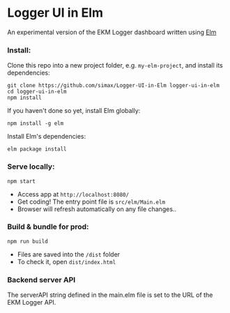 # Logger UI in Elm

An experimental version of the EKM Logger dashboard written using [Elm](http://elm-lang.org/)


### Install:
Clone this repo into a new project folder, e.g. `my-elm-project`, and install its dependencies:
```
git clone https://github.com/simax/Logger-UI-in-Elm logger-ui-in-elm
cd logger-ui-in-elm
npm install
```

If you haven't done so yet, install Elm globally:
```
npm install -g elm
```

Install Elm's dependencies:
```
elm package install
```

### Serve locally:
```
npm start
```
* Access app at `http://localhost:8080/`
* Get coding! The entry point file is `src/elm/Main.elm`
* Browser will refresh automatically on any file changes..


### Build & bundle for prod:
```
npm run build
```

* Files are saved into the `/dist` folder
* To check it, open `dist/index.html`

### Backend server API

The serverAPI string defined in the main.elm file is set to the URL of the EKM Logger API.
